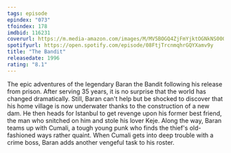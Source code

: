 ```yaml
---
tags: episode
epindex: "073"
tfoindex: 178
imdbid: 116231
coverurl: https://m.media-amazon.com/images/M/MV5BOGQ4ZjFmYjktOGNkNS00OWYyLWIyZjgtMGJjM2U1ZTA0ZTlhXkEyXkFqcGdeQXVyNTA4NzY1MzY@._V1_SY300_CR2,0,202,300_.jpg
spotifyurl: https://open.spotify.com/episode/08FtjTrcnmqhrGQYXamv9y
title: "The Bandit"
releasedate: 1996
rating: "8.1"
---
```


The epic adventures of the legendary Baran the Bandit following his release from prison. After serving 35 years, it is no surprise that the world has changed dramatically. Still, Baran can't help but be shocked to discover that his home village is now underwater thanks to the construction of a new dam. He then heads for Istanbul to get revenge upon his former best friend, the man who snitched on him and stole his lover Keje. Along the way, Baran teams up with Cumali, a tough young punk who finds the thief's old-fashioned ways rather quaint. When Cumali gets into deep trouble with a crime boss, Baran adds another vengeful task to his roster.